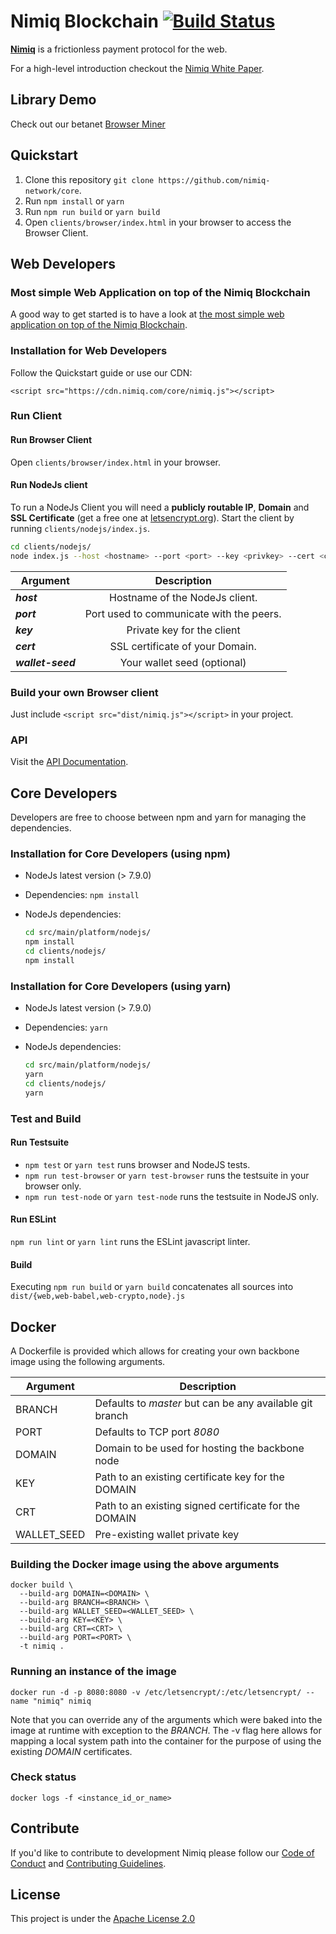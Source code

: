 # Nimiq Blockchain [![Build Status](https://travis-ci.org/nimiq-network/core.svg)](https://travis-ci.org/nimiq-network/core)

**[Nimiq](https://nimiq.com/)** is a frictionless payment protocol for the web.

For a high-level introduction checkout the [Nimiq White Paper](https://medium.com/nimiq-network/nimiq-a-peer-to-peer-payment-protocol-native-to-the-web-ffd324bb084).

## Library Demo
Check out our betanet [Browser Miner](https://nimiq.com/betanet)

## Quickstart

1. Clone this repository `git clone https://github.com/nimiq-network/core`.
2. Run `npm install` or `yarn`
3. Run `npm run build` or `yarn build`
4. Open `clients/browser/index.html` in your browser to access the Browser Client.

## Web Developers
### Most simple Web Application on top of the Nimiq Blockchain
A good way to get started is to have a look at [the most simple web application on top of the Nimiq Blockchain](https://robinlinus.github.io/nimiq-demo/).

### Installation for Web Developers
Follow the Quickstart guide or use our CDN:

```
<script src="https://cdn.nimiq.com/core/nimiq.js"></script>
```


### Run Client

#### Run Browser Client
Open `clients/browser/index.html` in your browser.

#### Run NodeJs client

To run a NodeJs Client you will need a **publicly routable IP**, **Domain** and **SSL Certificate** (get a free one at [letsencrypt.org](https://letsencrypt.org/)). Start the client by running `clients/nodejs/index.js`.

```bash
cd clients/nodejs/
node index.js --host <hostname> --port <port> --key <privkey> --cert <certificate>
```

| Argument        | Description           |
| ------------- |:-------------:|
| **_host_** | Hostname of the NodeJs client. |
| **_port_** | Port used to communicate with the peers. |  
| **_key_** | Private key for the client      |
| **_cert_** | SSL certificate of your Domain.       |
| **_wallet-seed_** | Your wallet seed (optional)        |


### Build your own Browser client
Just include `<script src="dist/nimiq.js"></script>` in your project.

### API
Visit the [API Documentation](dist/API_DOCUMENTATION.md).


## Core Developers
Developers are free to choose between npm and yarn for managing the dependencies.
### Installation for Core Developers (using npm)
- NodeJs latest version (> 7.9.0)
- Dependencies: `npm install`
- NodeJs dependencies:

	```bash
	cd src/main/platform/nodejs/
	npm install
	cd clients/nodejs/
	npm install
	```

### Installation for Core Developers (using yarn)
- NodeJs latest version (> 7.9.0)
- Dependencies: `yarn`
- NodeJs dependencies:

	```bash
	cd src/main/platform/nodejs/
	yarn
	cd clients/nodejs/
	yarn
	```

### Test and Build

#### Run Testsuite
- `npm test` or `yarn test` runs browser and NodeJS tests.
- `npm run test-browser` or `yarn test-browser` runs the testsuite in your browser only.
- `npm run test-node` or `yarn test-node` runs the testsuite in NodeJS only.

#### Run ESLint
`npm run lint` or `yarn lint` runs the ESLint javascript linter.

#### Build
Executing `npm run build` or `yarn build` concatenates all sources into `dist/{web,web-babel,web-crypto,node}.js`

## Docker

A Dockerfile is provided which allows for creating your own backbone image using the following arguments.

| Argument  | Description |
| ------------- | ------------- |
| BRANCH  | Defaults to *master* but can be any available git branch  |
| PORT  | Defaults to TCP port *8080* |
| DOMAIN  | Domain to be used for hosting the backbone node  |
| KEY  | Path to an existing certificate key for the DOMAIN  |
| CRT  | Path to an existing signed certificate for the DOMAIN  |
| WALLET_SEED  | Pre-existing wallet private key  |

### Building the Docker image using the above arguments
```
docker build \
  --build-arg DOMAIN=<DOMAIN> \
  --build-arg BRANCH=<BRANCH> \
  --build-arg WALLET_SEED=<WALLET_SEED> \
  --build-arg KEY=<KEY> \
  --build-arg CRT=<CRT> \
  --build-arg PORT=<PORT> \
  -t nimiq .
```

### Running an instance of the image

`docker run -d -p 8080:8080 -v /etc/letsencrypt/:/etc/letsencrypt/ --name "nimiq" nimiq`

Note that you can override any of the arguments which were baked into the image at runtime with exception to the *BRANCH*. The -v flag here allows for mapping a local system path into the container for the purpose of using the existing *DOMAIN* certificates.

### Check status
`docker logs -f <instance_id_or_name>`

## Contribute

If you'd like to contribute to development Nimiq please follow our [Code of Conduct](/.github/CONDUCT.md) and [Contributing Guidelines](/.github/CONTRIBUTING.md).

## License

This project is under the [Apache License 2.0](./LICENSE)
